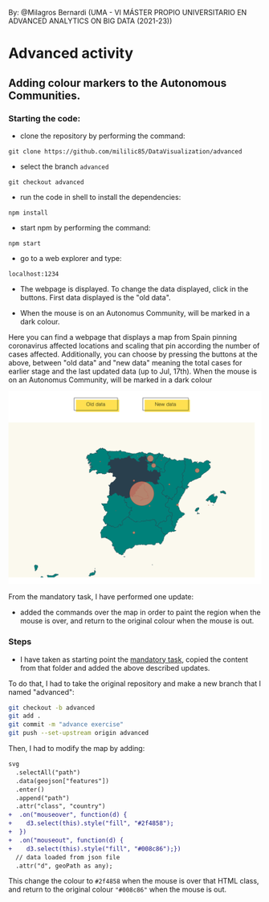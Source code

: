 By: @Milagros Bernardi (UMA - VI MÁSTER PROPIO UNIVERSITARIO EN ADVANCED ANALYTICS ON BIG DATA (2021-23))

# Advanced activity

## Adding colour markers to the Autonomous Communities.

### Starting the code:

- clone the repository by performing the command:

```shell
git clone https://github.com/mililic85/DataVisualization/advanced
```

- select the branch `advanced`

```shell
git checkout advanced
```

- run the code in shell to install the dependencies:

```shell
npm install
```
- start npm by performing the command:

```shell
npm start
```
- go to a web explorer and type:

```
localhost:1234
```
- The webpage is displayed. To change the data displayed, click in the buttons. First data displayed is the "old data".

- When the mouse is on an Autonomus Community, will be marked in a dark colour.

Here you can find a webpage that displays a map from Spain  pinning coronavirus affected locations and scaling that pin according the number of cases affected. Additionally, you can choose by pressing the buttons at the above, between "old data" and "new data" meaning the total cases for earlier stage and the last updated data (up to Jul, 17th). When the mouse is on an Autonomus Community, will be marked in a dark colour

![map affected coronavirus](./content/painted_map.png "affected coronavirus")

From the mandatory task, I have performed one update:

- added the commands over the map in order to paint the region when the mouse is over, and return to the original colour when the mouse is out.

### Steps

- I have taken as starting point the [mandatory task](https://github.com/mililic85/DataVisualization), copied the content from that folder and added the above described updates.

To do that, I had to take the original repository and make a new branch that I named "advanced": 


  ```bash
  git checkout -b advanced
  git add .
  git commit -m "advance exercise"
  git push --set-upstream origin advanced
  ```

Then, I had to modify the map by adding:  

``` diff 
svg
  .selectAll("path")
  .data(geojson["features"])
  .enter()
  .append("path")
  .attr("class", "country")
+  .on("mouseover", function(d) {
+    d3.select(this).style("fill", "#2f4858");
+  })
+  .on("mouseout", function(d) {
+    d3.select(this).style("fill", "#008c86");})
  // data loaded from json file
  .attr("d", geoPath as any);
```
This change the colour to `#2f4858` when the mouse is over that HTML class, and return to the original colour `"#008c86"` when the mouse is out.







